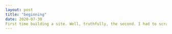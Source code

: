 ```yaml
---
layout: post
title: "beginning"
date: 2020-07-30
First time building a site. Well, truthfully, the second. I had to scrap an exact replica of this site because I didn't know how to fix it. Here's hoping this one doesn't fall victim to the same destiny. 
---
```

